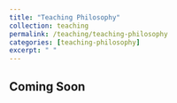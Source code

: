 ```yaml
---
title: "Teaching Philosophy"
collection: teaching
permalink: /teaching/teaching-philosophy
categories: [teaching-philosophy]
excerpt: " "
---
```

<!-- excerpt-end -->

## Coming Soon